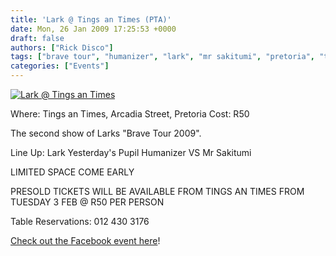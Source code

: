 ```yaml
---
title: 'Lark @ Tings an Times (PTA)'
date: Mon, 26 Jan 2009 17:25:53 +0000
draft: false
authors: ["Rick Disco"]
tags: ["brave tour", "humanizer", "lark", "mr sakitumi", "pretoria", "tings 'n times", "yesterdays pupil"]
categories: ["Events"]
---
```


[![Lark @ Tings an Times](/wp-content/uploads/2009/01/lark-tings.jpg "Lark @ Tings an Times")](/wp-content/uploads/2009/01/lark-tings.jpg)

Where: Tings an Times, Arcadia Street, Pretoria Cost: R50

The second show of Larks "Brave Tour 2009".

Line Up: Lark Yesterday's Pupil Humanizer VS Mr Sakitumi

LIMITED SPACE COME EARLY

PRESOLD TICKETS WILL BE AVAILABLE FROM TINGS AN TIMES FROM TUESDAY 3 FEB @ R50 PER PERSON

Table Reservations: 012 430 3176

[Check out the Facebook event here](http://www.facebook.com/event.php?eid=47226233785 "Facebook Event")!

